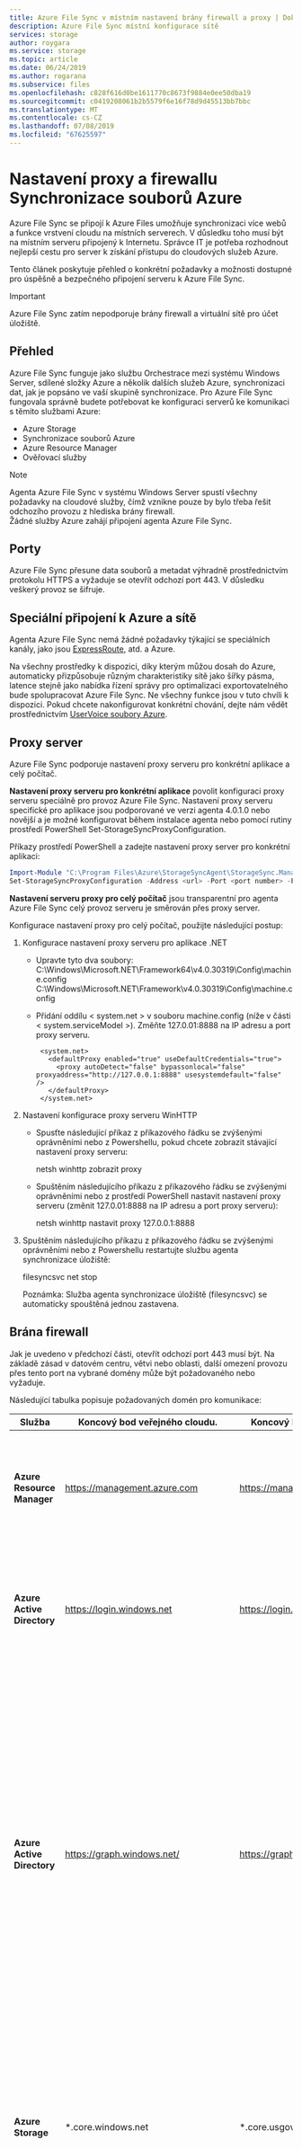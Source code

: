 ```yaml
---
title: Azure File Sync v místním nastavení brány firewall a proxy | Dokumentace Microsoftu
description: Azure File Sync místní konfigurace sítě
services: storage
author: roygara
ms.service: storage
ms.topic: article
ms.date: 06/24/2019
ms.author: rogarana
ms.subservice: files
ms.openlocfilehash: c828f616d0be1611770c8673f9884e0ee50dba19
ms.sourcegitcommit: c0419208061b2b5579f6e16f78d9d45513bb7bbc
ms.translationtype: MT
ms.contentlocale: cs-CZ
ms.lasthandoff: 07/08/2019
ms.locfileid: "67625597"
---
```

# <a name="azure-file-sync-proxy-and-firewall-settings"></a>Nastavení proxy a firewallu Synchronizace souborů Azure
Azure File Sync se připojí k Azure Files umožňuje synchronizaci více webů a funkce vrstvení cloudu na místních serverech. V důsledku toho musí být na místním serveru připojený k Internetu. Správce IT je potřeba rozhodnout nejlepší cestu pro server k získání přístupu do cloudových služeb Azure.

Tento článek poskytuje přehled o konkrétní požadavky a možnosti dostupné pro úspěšně a bezpečného připojení serveru k Azure File Sync.

> [!Important]
> Azure File Sync zatím nepodporuje brány firewall a virtuální sítě pro účet úložiště.

## <a name="overview"></a>Přehled
Azure File Sync funguje jako službu Orchestrace mezi systému Windows Server, sdílené složky Azure a několik dalších služeb Azure, synchronizaci dat, jak je popsáno ve vaší skupině synchronizace. Pro Azure File Sync fungovala správně budete potřebovat ke konfiguraci serverů ke komunikaci s těmito službami Azure:

- Azure Storage
- Synchronizace souborů Azure
- Azure Resource Manager
- Ověřovací služby

> [!Note]  
> Agenta Azure File Sync v systému Windows Server spustí všechny požadavky na cloudové služby, čímž vznikne pouze by bylo třeba řešit odchozího provozu z hlediska brány firewall. <br /> Žádné služby Azure zahájí připojení agenta Azure File Sync.

## <a name="ports"></a>Porty
Azure File Sync přesune data souborů a metadat výhradně prostřednictvím protokolu HTTPS a vyžaduje se otevřít odchozí port 443.
V důsledku veškerý provoz se šifruje.

## <a name="networks-and-special-connections-to-azure"></a>Speciální připojení k Azure a sítě
Agenta Azure File Sync nemá žádné požadavky týkající se speciálních kanály, jako jsou [ExpressRoute](../../expressroute/expressroute-introduction.md), atd. a Azure.

Na všechny prostředky k dispozici, díky kterým můžou dosah do Azure, automaticky přizpůsobuje různým charakteristiky sítě jako šířky pásma, latence stejně jako nabídka řízení správy pro optimalizaci exportovatelného bude spolupracovat Azure File Sync. Ne všechny funkce jsou v tuto chvíli k dispozici. Pokud chcete nakonfigurovat konkrétní chování, dejte nám vědět prostřednictvím [UserVoice soubory Azure](https://feedback.azure.com/forums/217298-storage?category_id=180670).

## <a name="proxy"></a>Proxy server
Azure File Sync podporuje nastavení proxy serveru pro konkrétní aplikace a celý počítač.

**Nastavení proxy serveru pro konkrétní aplikace** povolit konfiguraci proxy serveru speciálně pro provoz Azure File Sync. Nastavení proxy serveru specifické pro aplikace jsou podporované ve verzi agenta 4.0.1.0 nebo novější a je možné konfigurovat během instalace agenta nebo pomocí rutiny prostředí PowerShell Set-StorageSyncProxyConfiguration.

Příkazy prostředí PowerShell a zadejte nastavení proxy server pro konkrétní aplikaci:
```powershell
Import-Module "C:\Program Files\Azure\StorageSyncAgent\StorageSync.Management.ServerCmdlets.dll"
Set-StorageSyncProxyConfiguration -Address <url> -Port <port number> -ProxyCredential <credentials>
```
**Nastavení serveru proxy pro celý počítač** jsou transparentní pro agenta Azure File Sync celý provoz serveru je směrován přes proxy server.

Konfigurace nastavení proxy pro celý počítač, použijte následující postup: 

1. Konfigurace nastavení proxy serveru pro aplikace .NET 

   - Upravte tyto dva soubory:  
     C:\Windows\Microsoft.NET\Framework64\v4.0.30319\Config\machine.config  
     C:\Windows\Microsoft.NET\Framework\v4.0.30319\Config\machine.config

   - Přidání oddílu < system.net > v souboru machine.config (níže v části < system.serviceModel >).  Změňte 127.0.01:8888 na IP adresu a port proxy serveru. 
     ```
      <system.net>
        <defaultProxy enabled="true" useDefaultCredentials="true">
          <proxy autoDetect="false" bypassonlocal="false" proxyaddress="http://127.0.0.1:8888" usesystemdefault="false" />
        </defaultProxy>
      </system.net>
     ```

2. Nastavení konfigurace proxy serveru WinHTTP 

   - Spusťte následující příkaz z příkazového řádku se zvýšenými oprávněními nebo z Powershellu, pokud chcete zobrazit stávající nastavení proxy serveru:   

     netsh winhttp zobrazit proxy

   - Spuštěním následujícího příkazu z příkazového řádku se zvýšenými oprávněními nebo z prostředí PowerShell nastavit nastavení proxy serveru (změnit 127.0.01:8888 na IP adresu a port proxy serveru):  

     netsh winhttp nastavit proxy 127.0.0.1:8888

3. Spuštěním následujícího příkazu z příkazového řádku se zvýšenými oprávněními nebo z Powershellu restartujte službu agenta synchronizace úložiště: 

      filesyncsvc net stop

      Poznámka: Služba agenta synchronizace úložiště (filesyncsvc) se automaticky spouštěná jednou zastavena.

## <a name="firewall"></a>Brána firewall
Jak je uvedeno v předchozí části, otevřít odchozí port 443 musí být. Na základě zásad v datovém centru, větvi nebo oblasti, další omezení provozu přes tento port na vybrané domény může být požadovaného nebo vyžaduje.

Následující tabulka popisuje požadovaných domén pro komunikace:

| Služba | Koncový bod veřejného cloudu. | Koncový bod Azure Government | Použití |
|---------|----------------|---------------|------------------------------|
| **Azure Resource Manager** | https://management.azure.com | https://management.usgovcloudapi.net | Jakékoli volání uživatele (jako je PowerShell) prochází přes tuto adresu URL, včetně volání registrace počáteční server. |
| **Azure Active Directory** | https://login.windows.net | https://login.microsoftonline.us | Ověřený uživatel se musí provádět volání Azure Resource Manageru. Úspěšné, tato adresa URL slouží k ověřování uživatelů. |
| **Azure Active Directory** | https://graph.windows.net/ | https://graph.windows.net/ | Jako součást nasazení Azure File Sync se vytvoří instanční objekt služby ve službě Active Directory předplatného Azure. Pro, který se používá tuto adresu URL. Tento objekt se používá pro delegování minimální sadu práv ve službě Azure File Sync. Uživatel provádějící počáteční nastavení služby Azure File Sync musí být ověřený uživatel s oprávněními vlastníka předplatného. |
| **Azure Storage** | &ast;.core.windows.net | &ast;.core.usgovcloudapi.net | Pokud server stáhne soubor, pak server provede tento přesun dat efektivněji přímo s sdílené složky Azure v účtu úložiště. Server má klíč SAS, která povoluje jenom pro přístup ke sdílené složce cílového souboru. |
| **Azure File Sync** | &ast;.one.microsoft.com | &ast;.afs.azure.us | Po registraci počáteční server přijímá na serveru místní adresu URL instance služby Azure File Sync v dané oblasti. Server může komunikovat přímo a efektivně s instancí zpracování synchronizace. použijte adresu URL. |
| **Microsoft PKI** | `https://www.microsoft.com/pki/mscorp`<br /><http://ocsp.msocsp.com> | `https://www.microsoft.com/pki/mscorp`<br /><http://ocsp.msocsp.com> | Po instalaci agenta Azure File Sync se adresa URL infrastruktury veřejných KLÍČŮ se používá ke stahování zprostředkující certifikáty vyžadované pro komunikaci se službou Azure File Sync a sdílené složky Azure. Adresa URL protokolu OCSP se používá ke kontrole stavu certifikátu. |

> [!Important]
> Při povolení provozu na &ast;. one.microsoft.com, provoz do více než jen synchronizační služby je možné ze serveru. Nejsou k dispozici v části subdomény mnoho další služby Microsoftu.

Pokud &ast;. one.microsoft.com je příliš široké, komunikaci serverem můžete omezit tím, že komunikaci pouze explicitní místní instance služby Azure File Sync. Které instancí zvolit závisí na oblasti mají nasazení a registraci serveru do služby synchronizace úložiště. Tuto oblast se nazývá "primární koncový bod adresy URL" v následující tabulce.

Pro provozní kontinuitu a po havárii (BCDR) obnovení důvodů jste zadali, že vaše sdílených složek Azure v účtu globálně redundantní úložiště (GRS). Pokud je to tento případ, pak sdílených složek Azure převezme spárované oblasti v případě výpadku oblasti trvalé zhodnocení. Azure File Sync používá stejné oblastní párování jako úložiště. Takže pokud používáte účty úložiště GRS, je potřeba povolit další adresy URL, aby váš server komunikovat s spárované oblasti pro Azure File Sync. Následující tabulka volá této "Paired oblasti". Kromě toho je adresa URL profilu Správce provozu, která musí být povolena také. Tím se zajistí síťový provoz můžete bezproblémově znovu směrovat do spárované oblasti v případě převzetí služeb při selhání a se nazývá "Zjišťování adresy URL" v následující tabulce.

| Cloud  | Oblast | Primární koncový bod adresy URL | Spárovaná oblast | Adresa URL pro zjišťování |
|--------|--------|----------------------|---------------|---------------|
| Public |Austrálie – východ | https:\//kailani-aue.one.microsoft.com | Austrálie – jihovýchod | https:\//tm-kailani-aue.one.microsoft.com |
| Public |Austrálie – jihovýchod | https:\//kailani-aus.one.microsoft.com | Austrálie – východ | https:\//tm-kailani-aus.one.microsoft.com |
| Public | Brazílie – jih | https:\//brazilsouth01.afs.azure.net | Střed USA – jih | https:\//tm-brazilsouth01.afs.azure.net |
| Public | Kanada – střed | https:\//kailani-cac.one.microsoft.com | Kanada – východ | https:\//tm-kailani-cac.one.microsoft.com |
| Public | Kanada – východ | https:\//kailani-cae.one.microsoft.com | Kanada – střed | https:\//tm-kailani.cae.one.microsoft.com |
| Public | Střed Indie | https:\//kailani-cin.one.microsoft.com | Indie – jih | https:\//tm-kailani-cin.one.microsoft.com |
| Public | Střed USA | https:\//kailani-cus.one.microsoft.com | Východní USA 2 | https:\//tm-kailani-cus.one.microsoft.com |
| Public | Východní Asie | https:\//kailani11.one.microsoft.com | Jihovýchodní Asie | https:\//tm-kailani11.one.microsoft.com |
| Public | East US | https:\//kailani1.one.microsoft.com | USA – západ | https:\//tm-kailani1.one.microsoft.com |
| Public | Východní USA 2 | https:\//kailani-ess.one.microsoft.com | Střed USA | https:\//tm-kailani-ess.one.microsoft.com |
| Public | Japonsko – východ | https:\//japaneast01.afs.azure.net | Japonsko – západ | https:\//tm-japaneast01.afs.azure.net |
| Public | Japonsko – západ | https:\//japanwest01.afs.azure.net | Japonsko – východ | https:\//tm-japanwest01.afs.azure.net |
| Public | Jižní Korea – střed | https:\//koreacentral01.afs.azure.net/ | Jižní Korea – jih | https:\//tm-koreacentral01.afs.azure.net/ |
| Public | Jižní Korea – jih | https:\//koreasouth01.afs.azure.net/ | Jižní Korea – střed | https:\//tm-koreasouth01.afs.azure.net/ |
| Public | Střed USA – sever | https:\//northcentralus01.afs.azure.net | Střed USA – jih | https:\//tm-northcentralus01.afs.azure.net |
| Public | Severní Evropa | https:\//kailani7.one.microsoft.com | Západní Evropa | https:\//tm-kailani7.one.microsoft.com |
| Public | Střed USA – jih | https:\//southcentralus01.afs.azure.net | Střed USA – sever | https:\//tm-southcentralus01.afs.azure.net |
| Public | Indie – jih | https:\//kailani-sin.one.microsoft.com | Střed Indie | https:\//tm-kailani-sin.one.microsoft.com |
| Public | Jihovýchodní Asie | https:\//kailani10.one.microsoft.com | Východní Asie | https:\//tm-kailani10.one.microsoft.com |
| Public | Velká Británie – jih | https:\//kailani-uks.one.microsoft.com | Spojené království – západ | https:\//tm-kailani-uks.one.microsoft.com |
| Public | Spojené království – západ | https:\//kailani-ukw.one.microsoft.com | Velká Británie – jih | https:\//tm-kailani-ukw.one.microsoft.com |
| Public | Západní střed USA | https:\//westcentralus01.afs.azure.net | USA – západ 2 | https:\//tm-westcentralus01.afs.azure.net |
| Public | Západní Evropa | https:\//kailani6.one.microsoft.com | Severní Evropa | https:\//tm-kailani6.one.microsoft.com |
| Public | USA – západ | https:\//kailani.one.microsoft.com | East US | https:\//tm-kailani.one.microsoft.com |
| Public | USA – západ 2 | https:\//westus201.afs.azure.net | Západní střed USA | https:\//tm-westus201.afs.azure.net |
| Státní správa | USA (Gov) – Arizona | https:\//usgovarizona01.afs.azure.us | USA (Gov) – Texas | https:\//tm-usgovarizona01.afs.azure.us |
| Státní správa | USA (Gov) – Texas | https:\//usgovtexas01.afs.azure.us | USA (Gov) – Arizona | https:\//tm-usgovtexas01.afs.azure.us |

- Pokud používáte místně redundantní (LRS) a účty úložiště (ZRS) redundantní zóny, potřebujete jenom povolit adresu URL v části "primární koncový bod adresy URL".

- Pokud používáte účty globálně redundantní úložiště (GRS), povolte tři adresy URL.

**Příklad:** Nasazení služby synchronizace úložiště v `"West US"` a zaregistrovat svůj server. Adresy URL, aby server ke komunikaci se pro tento případ jsou:

> - protokol https:\//kailani.one.microsoft.com (primární koncový bod: USA – západ)
> - protokol https:\//kailani1.one.microsoft.com (spárované oblasti převzetí služeb při selhání: USA – východ)
> - protokol https:\//tm-kailani.one.microsoft.com (adresa URL pro zjišťování z primární oblasti)

## <a name="summary-and-risk-limitation"></a>Omezení rizika a souhrn
Seznamy dříve v tomto dokumentu obsahují adresy URL Azure File Sync aktuálně komunikuje s. Brány firewall musí být schopen přenosy odchozích těchto domén. Microsoft se snaží zachovat tento seznam se aktualizoval.

Nastavení domény omezení pravidel brány firewall může být míra pro vylepšení zabezpečení. Pokud se používají tyto konfigurace brány firewall, třeba Pamatujte, že adresy URL se přidají a může dokonce i v průběhu času měnit. Pravidelně ji kontrolujte, v tomto článku.

## <a name="next-steps"></a>Další postup
- [Plánování nasazení služby Azure File Sync](storage-sync-files-planning.md)
- [Nasazení služby Azure File Sync](storage-sync-files-deployment-guide.md)
- [Monitorování Azure File Sync](storage-sync-files-monitoring.md)
